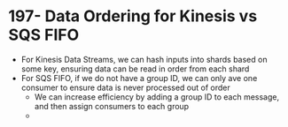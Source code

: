 # 197- Data Ordering for Kinesis vs SQS FIFO
- For Kinesis Data Streams, we can hash inputs into shards based on some key, ensuring data can be read in order from each shard
- For SQS FIFO, if we do not have a group ID, we can only ave one consumer to ensure data is never processed out of order
	- We can increase efficiency by adding a group ID to each message, and then assign consumers to each group
	- 